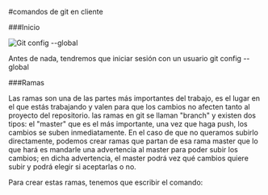 #comandos de git en cliente

###Inicio

![Git config --global](C:\Users\ikaslea\Desktop\Trabajos\DWEB\Comentar\imágenes/Config.PNG)

Antes de nada, tendremos que iniciar sesión con un usuario git config --global

###Ramas

Las ramas son una de las partes más importantes del trabajo, es el lugar en el que estás trabajando y valen para que los cambios no afecten tanto al proyecto del repositorio. las ramas en git se llaman "branch" y existen dos tipos: el "master" que es el más importante, una vez que haga push, los cambios se suben inmediatamente. En el caso de que no queramos subirlo directamente, podemos crear ramas que partan de esa rama master que lo que hará es mandarle una advertencia al master para poder subir los cambios; en dicha advertencia, el master podrá vez qué cambios quiere subir y podrá elegir si aceptarlas o no.

Para crear estas ramas, tenemos que escribir el comando:
